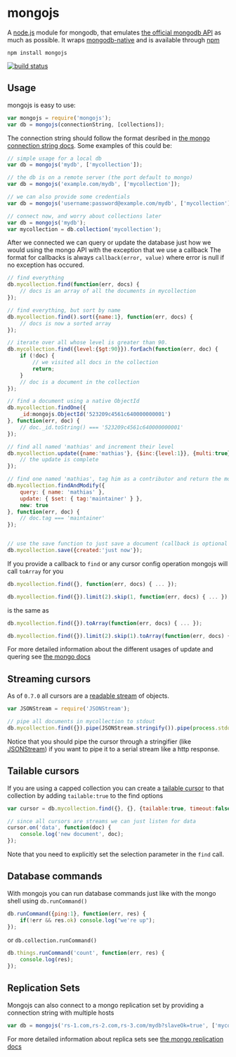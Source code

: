 # mongojs

A [node.js](http://nodejs.org) module for mongodb, that emulates [the official mongodb API](http://www.mongodb.org/display/DOCS/Home) as much as possible. 
It wraps [mongodb-native](https://github.com/mongodb/node-mongodb-native/) and is available through [npm](http://npmjs.org)

	npm install mongojs

[![build status](https://secure.travis-ci.org/mafintosh/mongojs.png)](http://travis-ci.org/mafintosh/mongojs)

## Usage

mongojs is easy to use:

``` js
var mongojs = require('mongojs');
var db = mongojs(connectionString, [collections]);
```

The connection string should follow the format desribed in [the mongo connection string docs](http://docs.mongodb.org/manual/reference/connection-string/).
Some examples of this could be:

``` js
// simple usage for a local db
var db = mongojs('mydb', ['mycollection']);

// the db is on a remote server (the port default to mongo)
var db = mongojs('example.com/mydb', ['mycollection']);

// we can also provide some credentials
var db = mongojs('username:password@example.com/mydb', ['mycollection']);

// connect now, and worry about collections later
var db = mongojs('mydb');
var mycollection = db.collection('mycollection');
```

After we connected we can query or update the database just how we would using the mongo API with the exception that we use a callback
The format for callbacks is always `callback(error, value)` where error is null if no exception has occured.

``` js
// find everything
db.mycollection.find(function(err, docs) {
	// docs is an array of all the documents in mycollection
});

// find everything, but sort by name
db.mycollection.find().sort({name:1}, function(err, docs) {
	// docs is now a sorted array
});

// iterate over all whose level is greater than 90.
db.mycollection.find({level:{$gt:90}}).forEach(function(err, doc) {
	if (!doc) {
		// we visited all docs in the collection
		return;
	}
	// doc is a document in the collection
});

// find a document using a native ObjectId
db.mycollection.findOne({
	_id:mongojs.ObjectId('523209c4561c640000000001')
}, function(err, doc) {
	// doc._id.toString() === '523209c4561c640000000001'
});

// find all named 'mathias' and increment their level
db.mycollection.update({name:'mathias'}, {$inc:{level:1}}, {multi:true}, function() {
	// the update is complete
});

// find one named 'mathias', tag him as a contributor and return the modified doc
db.mycollection.findAndModify({
	query: { name: 'mathias' },
	update: { $set: { tag:'maintainer' } },
	new: true
}, function(err, doc) {
	// doc.tag === 'maintainer'
});


// use the save function to just save a document (callback is optional for all writes)
db.mycollection.save({created:'just now'});

```

If you provide a callback to `find` or any cursor config operation mongojs will call `toArray` for you

``` js
db.mycollection.find({}, function(err, docs) { ... });

db.mycollection.find({}).limit(2).skip(1, function(err, docs) { ... });
```
is the same as

``` js
db.mycollection.find({}).toArray(function(err, docs) { ... });

db.mycollection.find({}).limit(2).skip(1).toArray(function(err, docs) { ... });
```

For more detailed information about the different usages of update and quering see [the mongo docs](http://www.mongodb.org/display/DOCS/Manual)

## Streaming cursors

As of `0.7.0` all cursors are a [readable stream](http://nodejs.org/api/stream.html#stream_readable_stream) of objects.

``` js
var JSONStream = require('JSONStream');

// pipe all documents in mycollection to stdout
db.mycollection.find({}).pipe(JSONStream.stringify()).pipe(process.stdout);
```

Notice that you should pipe the cursor through a stringifier (like [JSONStream](https://github.com/dominictarr/JSONStream))
if you want to pipe it to a serial stream like a http response.

## Tailable cursors

If you are using a capped collection you can create a [tailable cursor](http://docs.mongodb.org/manual/tutorial/create-tailable-cursor/) to that collection by adding `tailable:true` to the find options

``` js
var cursor = db.mycollection.find({}, {}, {tailable:true, timeout:false});

// since all cursors are streams we can just listen for data
cursor.on('data', function(doc) {
	console.log('new document', doc);
});
```

Note that you need to explicitly set the selection parameter in the `find` call.

## Database commands

With mongojs you can run database commands just like with the mongo shell using `db.runCommand()` 

```js
db.runCommand({ping:1}, function(err, res) {
	if(!err && res.ok) console.log("we're up");
});
```

or `db.collection.runCommand()`

```js
db.things.runCommand('count', function(err, res) {
	console.log(res);
});
```

## Replication Sets

Mongojs can also connect to a mongo replication set by providing a connection string with multiple hosts

``` js
var db = mongojs('rs-1.com,rs-2.com,rs-3.com/mydb?slaveOk=true', ['mycollection']);
```

For more detailed information about replica sets see [the mongo replication docs](http://www.mongodb.org/display/DOCS/Replica+Sets)
